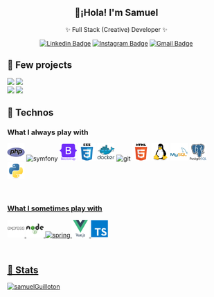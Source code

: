 <h2 align="center">🙋¡Hola! I'm Samuel</h2>
<div align="center">
  <p align="center">✨ Full Stack (Creative) Developer ✨</p>
</div>
<div align="center">

[![Linkedin Badge](https://img.shields.io/badge/-Linkedin-blue?style=flat-square&logo=Linkedin&logoColor=white&link=https://www.linkedin.com/in/samuel-guilloton/)](https://www.linkedin.com/in/samuel-guilloton/)
[![Instagram Badge](https://img.shields.io/badge/Instagram-E4405F?style=flat-square&logo=instagram&logoColor=white&link=https://www.instagram.com/atticus_in_a_bluefunk/)](https://www.instagram.com/atticus_in_a_bluefunk/)
[![Gmail Badge](https://img.shields.io/badge/-Gmail-c14438?style=flat-square&logo=Gmail&logoColor=white&link=mailto:samuel.guilloton01@gmail.com)](mailto:samuel.guilloton01@gmail.com)
</div>
  
## 📁 Few projects

<a href="https://github.com/SamuelGUILLOTON/python-backend/">
<img src="https://github-readme-stats-git-masterrstaa-rickstaa.vercel.app/api/pin/?username=SamuelGUILLOTON&repo=python-backend&theme=dark&bg_color=121212&hide_border=true"/></a>
<a href="https://github.com/SamuelGUILLOTON/pizza_marcia">
<img src="https://github-readme-stats-git-masterrstaa-rickstaa.vercel.app/api/pin/?username=SamuelGuilloton&repo=pizza_marcia&theme=dark&bg_color=121212&hide_border=true" /></a><br>
<a href="https://github.com/SamuelGUILLOTON/Project-Series-Atlas">
<img src="https://github-readme-stats-git-masterrstaa-rickstaa.vercel.app/api/pin/?username=SamuelGuilloton&repo=Project-Series-Atlas&theme=dark&bg_color=121212&hide_border=true" /></a>
<a href="https://github.com/SamuelGUILLOTON/localboyz-collection">
<img src="https://github-readme-stats-git-masterrstaa-rickstaa.vercel.app/api/pin/?username=SamuelGuilloton&repo=localboyz-collection&theme=dark&bg_color=121212&hide_border=true" /></a><br>

## 🤖 Technos

### What I always play with
<p> 
  <img src="https://raw.githubusercontent.com/devicons/devicon/master/icons/php/php-original.svg" alt="php" width="40" height="40"/>
  <img src="https://symfony.com/logos/symfony_black_03.svg" alt="symfony" width="40" height="40"/> 
  <img src="https://raw.githubusercontent.com/devicons/devicon/master/icons/bootstrap/bootstrap-plain-wordmark.svg" alt="bootstrap" width="40" height="40"/> 
  <img src="https://raw.githubusercontent.com/devicons/devicon/master/icons/css3/css3-original-wordmark.svg" alt="css3" width="40" height="40"/> 
  <img src="https://raw.githubusercontent.com/devicons/devicon/master/icons/docker/docker-original-wordmark.svg" alt="docker" width="40" height="40"/>
  <img src="https://www.vectorlogo.zone/logos/git-scm/git-scm-icon.svg" alt="git" width="40" height="40"/> 
  <img src="https://raw.githubusercontent.com/devicons/devicon/master/icons/html5/html5-original-wordmark.svg" alt="html5" width="40" height="40"/>
  <img src="https://raw.githubusercontent.com/devicons/devicon/master/icons/linux/linux-original.svg" alt="linux" width="40" height="40"/> 
  <img src="https://raw.githubusercontent.com/devicons/devicon/master/icons/mysql/mysql-original-wordmark.svg" alt="mysql" width="40" height="40"/> </a> <a href="https://nestjs.com/" target="_blank" rel="noreferrer">
  <img src="https://raw.githubusercontent.com/devicons/devicon/master/icons/postgresql/postgresql-original-wordmark.svg" alt="postgresql" width="40" height="40"/> 
  <img src="https://raw.githubusercontent.com/devicons/devicon/master/icons/python/python-original.svg" alt="python" width="40" height="40"/> 
</p>

<br>

### What I sometimes play with
<p>
  <img src="https://raw.githubusercontent.com/devicons/devicon/master/icons/express/express-original-wordmark.svg" alt="express" width="40" height="40"/>
  <img src="https://raw.githubusercontent.com/devicons/devicon/master/icons/nodejs/nodejs-original-wordmark.svg" alt="nodejs" width="40" height="40"/> 
  <img src="https://www.vectorlogo.zone/logos/springio/springio-icon.svg" alt="spring" width="40" height="40"/> 
  <img src="https://raw.githubusercontent.com/devicons/devicon/master/icons/vuejs/vuejs-original-wordmark.svg" alt="vuejs" width="40" height="40"/> 
  <img src="https://raw.githubusercontent.com/devicons/devicon/master/icons/typescript/typescript-original.svg" alt="typescript" width="40" height="40"/> </a> <a href="https://vuejs.org/" target="_blank" rel="noreferrer"> 
</p>

<br>

## 🧮 Stats

<img src="https://github-profile-trophy.vercel.app/?username=samuelguilloton&rank=SECRET,SSS,SS,S,AAA,AA,A,BBB,BB,B,C&theme=juicyfresh&no-bg=true&no-frame=true&margin-w=30" alt="samuelGuilloton" />

